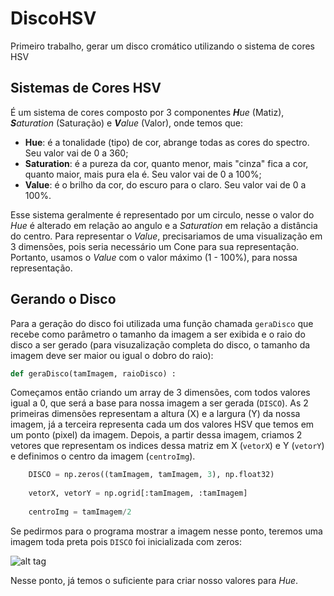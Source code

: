 # DiscoHSV
Primeiro trabalho, gerar um disco cromático utilizando o sistema de cores HSV

## Sistemas de Cores HSV
É um sistema de cores composto por 3 componentes _**H**ue_ (Matiz), _**S**aturation_ (Saturação) e _**V**alue_ (Valor), onde temos que:
* **Hue**: é a tonalidade (tipo) de cor, abrange todas as cores do spectro. Seu valor vai de 0 a 360;
* **Saturation**: é a pureza da cor, quanto menor, mais "cinza" fica a cor, quanto maior, mais pura ela é. Seu valor vai de 0 a 100%;
* **Value**: é o brilho da cor, do escuro para o claro. Seu valor vai de 0 a 100%.

Esse sistema geralmente é representado por um circulo, nesse o valor do _Hue_ é alterado em relação ao angulo e a _Saturation_ em relação a distância do centro. Para representar o _Value_, precisariamos de uma visualização em 3 dimensões, pois seria necessário um Cone para sua representação. Portanto, usamos o _Value_ com o valor máximo (1 - 100%), para nossa representação.

## Gerando o Disco
Para a geração do disco foi utilizada uma função chamada `geraDisco` que recebe como parâmetro o tamanho da imagem a ser exibida e o raio do disco a ser gerado (para visuzalização completa do disco, o tamanho da imagem deve ser maior ou igual o dobro do raio):
```python
def geraDisco(tamImagem, raioDisco) :
```

Começamos então criando um array de 3 dimensões, com todos valores igual a 0,  que será a base para nossa imagem a ser gerada (`DISCO`). As 2 primeiras dimensões representam a altura (X) e a largura (Y) da nossa imagem, já a terceira representa cada um dos valores HSV que temos em um ponto (pixel) da imagem. Depois, a partir dessa imagem, criamos 2 vetores que representam os indices dessa matriz em X (`vetorX`) e Y (`vetorY`) e definimos o centro da imagem (`centroImg`).
```python
    DISCO = np.zeros((tamImagem, tamImagem, 3), np.float32)
    
    vetorX, vetorY = np.ogrid[:tamImagem, :tamImagem]
    
    centroImg = tamImagem/2
```

Se pedirmos para o programa mostrar a imagem nesse ponto, teremos uma imagem toda preta pois `DISCO` foi inicializada com zeros:

![alt tag](https://github.com/rmallermartins/ProcImagens/blob/master/DiscoHSV/Imagens/disco1.png)

Nesse ponto, já temos o suficiente para criar nosso valores para _Hue_.
